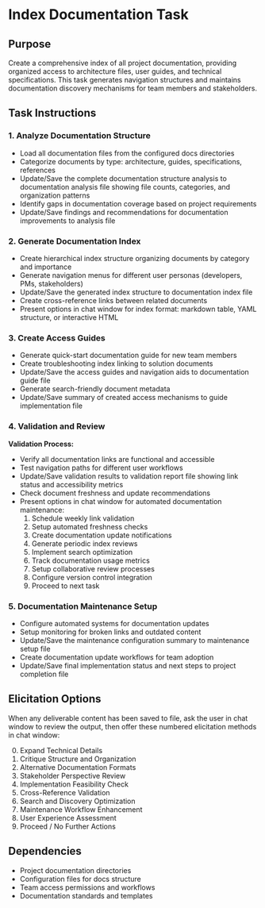 # Index Documentation Task

## Purpose

Create a comprehensive index of all project documentation, providing organized access to architecture files, user guides, and technical specifications. This task generates navigation structures and maintains documentation discovery mechanisms for team members and stakeholders.

## Task Instructions

### 1. Analyze Documentation Structure

- Load all documentation files from the configured docs directories
- Categorize documents by type: architecture, guides, specifications, references
- Update/Save the complete documentation structure analysis to documentation analysis file showing file counts, categories, and organization patterns
- Identify gaps in documentation coverage based on project requirements
- Update/Save findings and recommendations for documentation improvements to analysis file

### 2. Generate Documentation Index

- Create hierarchical index structure organizing documents by category and importance
- Generate navigation menus for different user personas (developers, PMs, stakeholders)
- Update/Save the generated index structure to documentation index file
- Create cross-reference links between related documents
- Present options in chat window for index format: markdown table, YAML structure, or interactive HTML

### 3. Create Access Guides

- Generate quick-start documentation guide for new team members
- Create troubleshooting index linking to solution documents
- Update/Save the access guides and navigation aids to documentation guide file
- Generate search-friendly document metadata
- Update/Save summary of created access mechanisms to guide implementation file

### 4. Validation and Review

**Validation Process:**

- Verify all documentation links are functional and accessible
- Test navigation paths for different user workflows
- Update/Save validation results to validation report file showing link status and accessibility metrics
- Check document freshness and update recommendations
- Present options in chat window for automated documentation maintenance:
  1. Schedule weekly link validation
  2. Setup automated freshness checks
  3. Create documentation update notifications
  4. Generate periodic index reviews
  5. Implement search optimization
  6. Track documentation usage metrics
  7. Setup collaborative review processes
  8. Configure version control integration
  9. Proceed to next task

### 5. Documentation Maintenance Setup

- Configure automated systems for documentation updates
- Setup monitoring for broken links and outdated content
- Update/Save the maintenance configuration summary to maintenance setup file
- Create documentation update workflows for team adoption
- Update/Save final implementation status and next steps to project completion file

## Elicitation Options

When any deliverable content has been saved to file, ask the user in chat window to review the output, then offer these numbered elicitation methods in chat window:

0. Expand Technical Details
1. Critique Structure and Organization
2. Alternative Documentation Formats
3. Stakeholder Perspective Review
4. Implementation Feasibility Check
5. Cross-Reference Validation
6. Search and Discovery Optimization
7. Maintenance Workflow Enhancement
8. User Experience Assessment
9. Proceed / No Further Actions

## Dependencies

- Project documentation directories
- Configuration files for docs structure
- Team access permissions and workflows
- Documentation standards and templates
